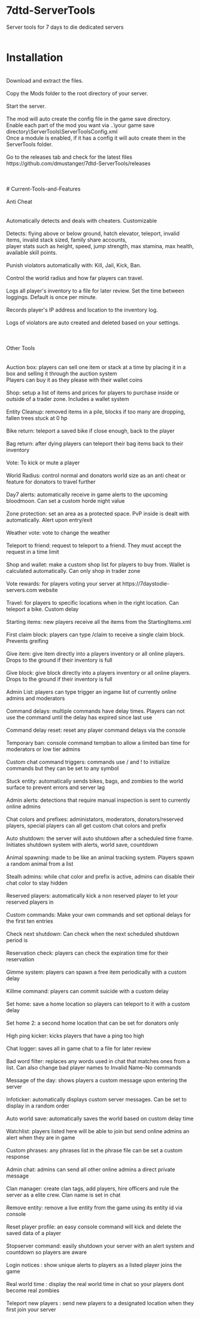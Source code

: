 # 7dtd-ServerTools
Server tools for 7 days to die dedicated servers<br>
<br>
# Installation
<br>
Download and extract the files.<br>
<br>
Copy the Mods folder to the root directory of your server.<br>
<br>
Start the server.<br>
<br>
The mod will auto create the config file in the game save directory.<br>
Enable each part of the mod you want via ..\your game save directory\ServerTools\ServerToolsConfig.xml<br>
Once a module is enabled, if it has a config it will auto create them in the ServerTools folder.<br>
<br>
Go to the releases tab and check for the latest files https://github.com/dmustanger/7dtd-ServerTools/releases <br>
<br>
<br>
<br>
# Current-Tools-and-Features
<br>
<br>
Anti Cheat<br>
<br>
<br>
Automatically detects and deals with cheaters. Customizable<br>
<br>
Detects: flying above or below ground, hatch elevator, teleport, invalid items, invalid stack sized, family share accounts, <br>
player stats such as height, speed, jump strength, max stamina, max health, available skill points.<br>
<br>
Punish violators automatically with: Kill, Jail, Kick, Ban.<br>
<br>
Control the world radius and how far players can travel.<br>
<br>
Logs all player's inventory to a file for later review. Set the time between loggings. Default is once per minute.<br>
<br>
Records player's IP address and location to the inventory log.<br>
<br>
Logs of violators are auto created and deleted based on your settings.<br>
<br>
<br>
<br>
Other Tools<br>
<br>
<br>
Auction box: players can sell one item or stack at a time by placing it in a box and selling it through the auction system<br>
Players can buy it as they please with their wallet coins<br>
<br>
Shop: setup a list of items and prices for players to purchase inside or outside of a trader zone. Includes a wallet system<br>
<br>
Entity Cleanup: removed items in a pile, blocks if too many are dropping, fallen trees stuck at 0 hp<br>
<br>
Bike return: teleport a saved bike if close enough, back to the player<br>
<br>
Bag return: after dying players can teleport their bag items back to their inventory<br>
<br>
Vote: To kick or mute a player<br>
<br>
World Radius: control normal and donators world size as an anti cheat or feature for donators to travel further<br>
<br>
Day7 alerts: automatically receive in game alerts to the upcoming bloodmoon. Can set a custom horde night value<br>
<br>
Zone protection: set an area as a protected space. PvP inside is dealt with automatically. Alert upon entry/exit<br>
<br>
Weather vote: vote to change the weather<br>
<br>
Teleport to friend: request to teleport to a friend. They must accept the request in a time limit<br>
<br>
Shop and wallet: make a custom shop list for players to buy from. Wallet is calculated automatically. Can only shop in trader zone<br>
<br>
Vote rewards: for players voting your server at https://7daystodie-servers.com website<br>
<br>
Travel: for players to specific locations when in the right location. Can teleport a bike. Custom delay<br>
<br>
Starting items: new players receive all the items from the StartingItems.xml<br>
<br>
First claim block: players can type /claim to receive a single claim block. Prevents greifing<br>
<br>
Give item: give item directly into a players inventory or all online players. Drops to the ground if their inventory is full<br>
<br>
Give block: give block directly into a players inventory or all online players. Drops to the ground if their inventory is full<br>
<br>
Admin List: players can type trigger an ingame list of currently online admins and moderators<br>
<br>
Command delays: multiple commands have delay times. Players can not use the command until the delay has expired since last use<br>
<br>
Command delay reset: reset any player command delays via the console<br>
<br>
Temporary ban: console command tempban to allow a limited ban time for moderators or low tier admins<br>
<br>
Custom chat command triggers: commands use / and ! to initialize commands but they can be set to any symbol<br>
<br>
Stuck entity: automatically sends bikes, bags, and zombies to the world surface to prevent errors and server lag<br>
<br>
Admin alerts: detections that require manual inspection is sent to currently online admins<br>
<br>
Chat colors and prefixes: administators, moderators, donators/reserved players, special players can all get custom chat colors and prefix<br>
<br>
Auto shutdown: the server will auto shutdown after a scheduled time frame. Initiates shutdown system with alerts, world save, countdown<br>
<br>
Animal spawning: made to be like an animal tracking system. Players spawn a random animal from a list<br>
<br>
Stealh admins: while chat color and prefix is active, admins can disable their chat color to stay hidden<br>
<br>
Reserved players: automatically kick a non reserved player to let your reserved players in<br>
<br>
Custom commands: Make your own commands and set optional delays for the first ten entries<br>
<br>
Check next shutdown: Can check when the next scheduled shutdown period is<br>
<br>
Reservation check: players can check the expiration time for their reservation<br>
<br>
Gimme system: players can spawn a free item periodically with a custom delay<br>
<br>
Killme command: players can commit suicide with a custom delay<br>
<br>
Set home: save a home location so players can teleport to it with a custom delay<br>
<br>
Set home 2: a second home location that can be set for donators only<br>
<br>
High ping kicker: kicks players that have a ping too high<br>
<br>
Chat logger: saves all in game chat to a file for later review<br>
<br>
Bad word filter: replaces any words used in chat that matches ones from a list. Can also change bad player names to Invalid Name-No commands<br>
<br>
Message of the day: shows players a custom message upon entering the server<br>
<br>
Infoticker: automatically displays custom server messages. Can be set to display in a random order<br>
<br>
Auto world save: automatically saves the world based on custom delay time<br>
<br>
Watchlist: players listed here will be able to join but send online admins an alert when they are in game<br>
<br>
Custom phrases: any phrases list in the phrase file can be set a custom response<br>
<br>
Admin chat: admins can send all other online admins a direct private message<br>
<br>
Clan manager: create clan tags, add players, hire officers and rule the server as a elite crew. Clan name is set in chat<br>
<br>
Remove entity: remove a live entity from the game using its entity id via console<br>
<br>
Reset player profile: an easy console command will kick and delete the saved data of a player<br>
<br>
Stopserver command: easily shutdown your server with an alert system and countdown so players are aware<br>
<br>
Login notices : show unique alerts to players as a listed player joins the game<br>
<br>
Real world time : display the real world time in chat so your players dont become real zombies<br>
<br>
Teleport new players : send new players to a designated location when they first join your server<br>
<br>
<br> 
<br>
